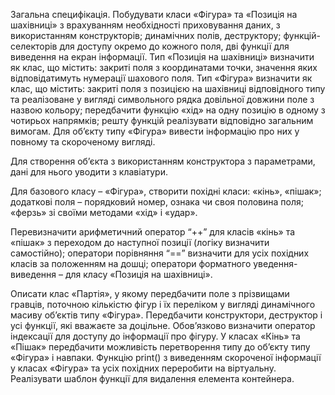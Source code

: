 Загальна специфікація. Побудувати класи «Фігура» та «Позиція на шахівниці» з врахуванням необхідності приховування даних, з використанням конструкторів; динамічних полів, деструктору; функцій-селекторів для доступу окремо до кожного поля, дві функції для виведення на екран інформації. Тип «Позиція на шахівниці» визначити як клас, що містить: закриті поля з координатами точки, значення яких відповідатимуть нумерації шахового поля. Тип «Фігура» визначити як клас, що містить: закриті поля з позицією на шахівниці відповідного типу та реалізоване у вигляді символьного рядка довільної довжини поле з назвою кольору; передбачити функцію «хід» на одну позицію в одному з чотирьох напрямків; решту функцій реалізувати відповідно загальним вимогам. Для об’єкту типу «Фігура»  вивести інформацію про них у повному та скороченому вигляді.

Для створення об’єкта з використанням конструктора з параметрами, дані для нього уводити з клавіатури.

Для базового класу – «Фігура», створити похідні класи:  «кінь», «пішак»; додаткові поля – порядковий номер, ознака чи своя половина поля; «ферзь» зі своїми методами «хід» і «удар». 

Перевизначити арифметичний оператор “++” для класів «кінь» та «пішак» з переходом до наступної позиції (логіку визначити самостійно); оператори порівняння “==” визначити для усіх похідних класів за положенням на дошці; оператори форматного уведення-виведення – для класу «Позиція на шахівниці».

Описати клас «Партія», у якому передбачити поле з прізвищами гравців, поточною кількістю фігур і їх переліком у вигляді динамічного масиву об’єктів типу «Фігура». Передбачити конструктори, деструктор і усі функції, які вважаєте за доцільне. Обов’язково визначити оператор індексації для доступу до інформації про фігуру. У класах «Кінь» та «Пішак» передбачити можливість перетворення типу до об’єкту типу «Фігура» і навпаки. Функцію print() з виведенням скороченої інформації у класах «Фігура» та усіх похідних переробити на віртуальну. Реалізувати шаблон функції для видалення елемента контейнера.
